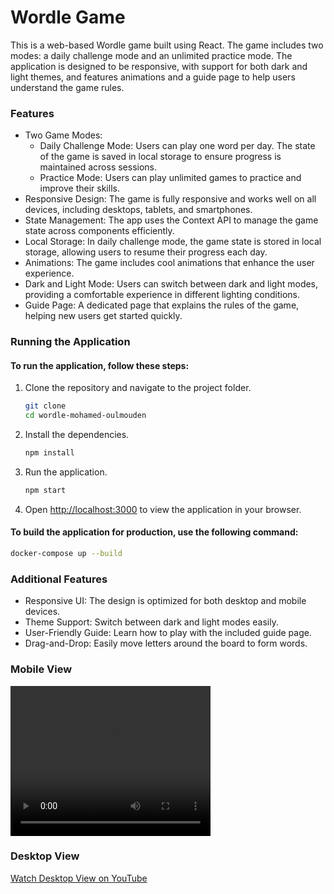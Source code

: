 # Wordle Game
This is a web-based Wordle game built using React. The game includes two modes: a daily challenge mode and an unlimited practice mode. The application is designed to be responsive, with support for both dark and light themes, and features animations and a guide page to help users understand the game rules.
### Features

- Two Game Modes:
  - Daily Challenge Mode: Users can play one word per day. The state of the game is saved in local storage to ensure progress is maintained across sessions.
  - Practice Mode: Users can play unlimited games to practice and improve their skills.
- Responsive Design: The game is fully responsive and works well on all devices, including desktops, tablets, and smartphones.
- State Management: The app uses the Context API to manage the game state across components efficiently.
- Local Storage: In daily challenge mode, the game state is stored in local storage, allowing users to resume their progress each day.
- Animations: The game includes cool animations that enhance the user experience.
- Dark and Light Mode: Users can switch between dark and light modes, providing a comfortable experience in different lighting conditions.
- Guide Page: A dedicated page that explains the rules of the game, helping new users get started quickly.

### Running the Application

#### To run the application, follow these steps:

1. Clone the repository and navigate to the project folder.

    ```bash
    git clone
    cd wordle-mohamed-oulmouden
    ```
2. Install the dependencies.
    
   ```bash
   npm install
   ```
3. Run the application.

   ```bash
   npm start
   ```
4. Open [http://localhost:3000](http://localhost:3000) to view the application in your browser.

#### To build the application for production, use the following command:

   ```bash
   docker-compose up --build
   ```
### Additional Features
- Responsive UI: The design is optimized for both desktop and mobile devices.
- Theme Support: Switch between dark and light modes easily.
- User-Friendly Guide: Learn how to play with the included guide page.
- Drag-and-Drop: Easily move letters around the board to form words.
  
### Mobile View

<video src="./MarkDownAssets/mobile.mp4" width="320" height="240" controls>
  Your browser does not support the video tag.
</video>

### Desktop View
[Watch Desktop View on YouTube](https://youtu.be/VW2tGr20swQ)
